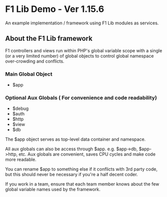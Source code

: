 # F1 Lib Demo - Ver 1.15.6
An example implementation / framework using F1 Lib modules as services. 

## About the F1 Lib framework 
F1 controllers and views run within PHP's global variable scope with
a single (or a very limited number) of global objects to control
global namespace over-crowding and conflicts.  

### Main Global Object
 - $app

### Optional Aux Globals ( For convenience and code readability)
 - $debug 
 - $auth
 - $http
 - $view
 - $db

The $app object serves as top-level data container and namespace.

All aux globals can also be access through $app.  e.g. $app->db, $app->http, etc.
Aux globals are convenient, saves CPU cycles and make code more readable. 

You can rename $app to something else if it conflicts with 3rd party code,
but this should never be necessary if you're a half decent coder.

If you work in a team, ensure that each team member knows about the
few global variable names used by the framework.
